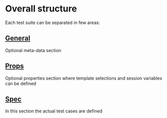 # Overall structure

Each test suite can be separated in few areas:

## [General](./general.md)

Optional meta-data section

<!-- ## [Environment](./environment.md)

Define Qlik environment and how to connect to it -->

## [Props](props.md)

Optional properties section where template selections and session variables can be defined

## [Spec](./spec/index.md)

In this section the actual test cases are defined
